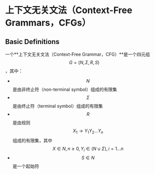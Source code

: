 # 上下文无关文法（Context-Free Grammars，CFGs）



## Basic Definitions

一个**上下文无关文法（Context-Free Grammar，CFG）**是一个四元组 $$G=(N,\Sigma,R,S)$$，其中：

- $$N$$ 是由非终止符（non-terminal symbol）组成的有限集
- $$\Sigma$$ 是由终止符（terminal symbol）组成的有限集
- $$R$$ 是由规则 $$X_1 \rightarrow Y_1Y_2...Y_n$$ 组成的有限集，其中$$X \in N,n \geq 0, Y_i \in (N \cup \Sigma), i=1...n$$
- $$S \in N$$ 是一个起始符